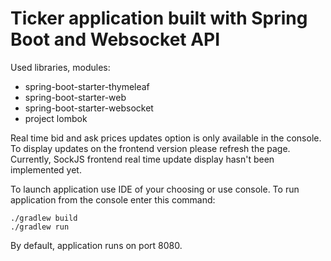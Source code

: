 # Ticker application built with Spring Boot and Websocket API
Used libraries, modules:
- spring-boot-starter-thymeleaf
- spring-boot-starter-web
- spring-boot-starter-websocket
- project lombok

Real time bid and ask prices updates option is only available in the console. 
To display updates on the frontend version please refresh the page.
Currently, SockJS frontend real time update display hasn't been implemented yet. 


To launch application use IDE of your choosing or use console. 
To run application from the console enter this command: 
```
./gradlew build
./gradlew run
```

By default, application runs on port 8080.
